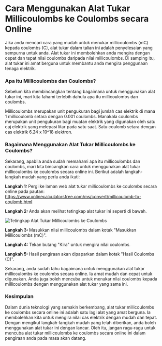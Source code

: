 Cara Menggunakan Alat Tukar Millicoulombs ke Coulombs secara Online
===================================================================

Jika anda mencari cara yang mudah untuk menukar millicoulombs (mC) kepada coulombs (C), alat tukar dalam talian ini adalah penyelesaian yang sempurna untuk anda. Alat tukar ini membolehkan anda mengira dengan cepat dan tepat nilai coulombs daripada nilai millicoulombs. Di samping itu, alat tukar ini amat berguna untuk membantu anda mengira penggunaan tenaga elektrik.

### Apa itu Millicoulombs dan Coulombs?

Sebelum kita membincangkan tentang bagaimana untuk menggunakan alat tukar ini, mari kita fahami terlebih dahulu apa itu millicoulombs dan coulombs.

Millicoulombs merupakan unit pengukuran bagi jumlah cas elektrik di mana 1 millicoulomb setara dengan 0.001 coulombs. Manakala coulombs merupakan unit pengukuran bagi muatan elektrik yang digunakan oleh satu caj elektrik yang melepasi litar pada satu saat. Satu coulomb setara dengan cas elektrik 6.24 x 10^18 elektron.

### Bagaimana Menggunakan Alat Tukar Millicoulombs ke Coulombs?

Sekarang, apabila anda sudah memahami apa itu millicoulombs dan coulombs, mari kita bincangkan cara untuk menggunakan alat tukar millicoulombs ke coulombs secara online ini. Berikut adalah langkah-langkah mudah yang perlu anda ikuti:

**Langkah 1:** Pergi ke laman web alat tukar millicoulombs ke coulombs secara online pada pautan: <https://www.onlinecalculatorsfree.com/ms/convert/millicoulomb-to-coulomb.html>

**Langkah 2:** Anda akan melihat tetingkap alat tukar ini seperti di bawah.

![Tetingkap Alat Tukar Millicoulombs ke Coulombs](https://www.onlinecalculatorsfree.com/img/ms/calculator-conversion-electric-charge-millicoulomb-to-coulomb.png)

**Langkah 3:** Masukkan nilai millicoulombs dalam kotak "Masukkan Millicoulombs (mC)".

**Langkah 4:** Tekan butang "Kira" untuk mengira nilai coulombs.

**Langkah 5:** Hasil pengiraan akan dipaparkan dalam kotak "Hasil Coulombs (C)".

Sekarang, anda sudah tahu bagaimana untuk menggunakan alat tukar millicoulombs ke coulombs secara online. Ia amat mudah dan cepat untuk digunakan. Anda juga boleh mencuba untuk menukar nilai coulombs kepada millicoulombs dengan menggunakan alat tukar yang sama ini.

### Kesimpulan

Dalam dunia teknologi yang semakin berkembang, alat tukar millicoulombs ke coulombs secara online ini adalah satu lagi alat yang amat berguna. Ia membolehkan kita untuk mengira nilai cas elektrik dengan mudah dan tepat. Dengan mengikut langkah-langkah mudah yang telah diberikan, anda boleh menggunakan alat tukar ini dengan lancar. Oleh itu, jangan ragu-ragu untuk mencuba alat tukar millicoulombs ke coulombs secara online ini dalam pengiraan anda pada masa akan datang.